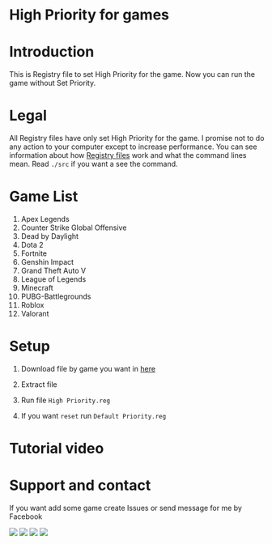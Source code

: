 # High Priority for games

# Introduction

This is Registry file to set High Priority for the game. Now you can run the game without Set Priority.

# Legal

All Registry files have only set High Priority for the game. I promise not to do any action to your computer except to increase performance. You can see information about how [Registry files](https://learn.microsoft.com/en-us/windows/win32/sysinfo/about-the-registry) work and what the command lines mean. Read `./src` if you want a see the command.

# Game List

1. Apex Legends
2. Counter Strike Global Offensive
3. Dead by Daylight
4. Dota 2
5. Fortnite
6. Genshin Impact
7. Grand Theft Auto V
8. League of Legends
9. Minecraft
10. PUBG-Battlegrounds
11. Roblox
12. Valorant

# Setup

1. Download file by game you want in [here]()

2. Extract file

3. Run file `High Priority.reg`

4. If you want `reset` run `Default Priority.reg`

# Tutorial video



# Support and contact

If you want add some game create Issues or send message for me by Facebook

<a href="https://bit.ly/3ykbdSS?r=lp"><img src="https://img.shields.io/badge/Facebook-1877F2?style=flat-square&logo=facebook&logoColor=white"></a>
<a href="https://github.com/ngnducnhat"><img src="https://img.shields.io/badge/GitHub-100000?style=flat-square&logo=github&logoColor=white"></a>
<a href="mailto:contactwithme.isme@gmail.com"><img src="https://img.shields.io/badge/Gmail-D14836?style=flat-square&logo=gmail&logoColor=white"></a>
<a href="https://bit.ly/m/ducnhatnee"><img src="https://img.shields.io/badge/website-000000?style=flat-square&logo=About.me&logoColor=white"></a>
